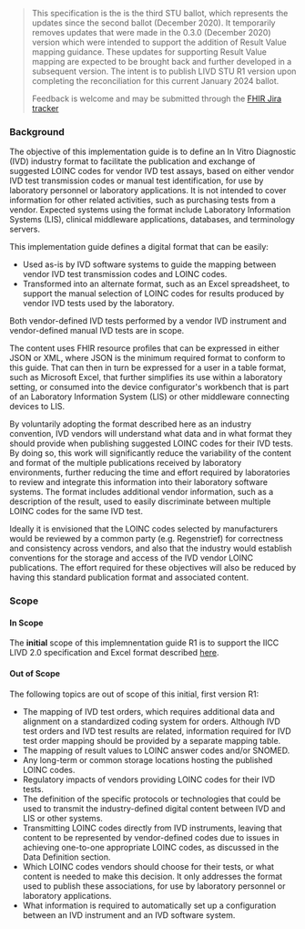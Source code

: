 <blockquote class="stu-note">
<p>
This specification is the is the third STU ballot, which represents the updates since the second ballot (December 2020).  It temporarily removes updates that were made in the 0.3.0 (December 2020) version which were intended to support the addition of Result Value mapping guidance.  These updates for supporting Result Value mapping are expected to be brought back and further developed in a subsequent version. The intent is to publish LIVD STU R1 version upon completing the reconciliation for this current January 2024 ballot.
</p>
<p>
Feedback is welcome and may be submitted through the <a href="http://hl7.org/fhir-issues">FHIR Jira tracker</a>
</p>
</blockquote>

### Background

The objective of this implementation guide is to define an In Vitro Diagnostic (IVD) industry format to facilitate the publication and exchange of suggested LOINC codes for vendor IVD test assays, based on either vendor IVD test transmission codes or manual test identification, for use by laboratory personnel or laboratory applications. It is not intended to cover information for other related activities, such as purchasing tests from a vendor. Expected systems using the format include Laboratory Information Systems (LIS), clinical middleware applications, databases, and terminology servers.

This implementation guide defines a digital format that can be easily:

* Used as-is by IVD software systems to guide the mapping between vendor IVD test transmission codes and LOINC codes.
* Transformed into an alternate format, such as an Excel spreadsheet, to support the manual selection of LOINC codes for results produced by vendor IVD tests used by the laboratory.

Both vendor-defined IVD tests performed by a vendor IVD instrument and vendor-defined manual IVD tests are in scope.

The content uses FHIR resource profiles that can be expressed in either JSON or XML, where JSON is the minimum required format to conform to this guide.  That can then in turn be expressed for a user in a table format, such as Microsoft Excel, that further simplifies its use within a laboratory setting, or consumed into the device configurator's workbench that is part of an Laboratory Information System (LIS) or other middleware connecting devices to LIS.

By voluntarily adopting the format described here as an industry convention, IVD vendors will understand what data and in what format they should provide when publishing suggested LOINC codes for their IVD tests. By doing so, this work will significantly reduce the variability of the content and format of the multiple publications received by laboratory environments, further reducing the time and effort required by laboratories to review and integrate this information into their laboratory software systems. The format includes additional vendor information, such as a description of the result, used to easily discriminate between multiple LOINC codes for the same IVD test. 

Ideally it is envisioned that the LOINC codes selected by manufacturers would be reviewed by a common party (e.g. Regenstrief) for correctness and consistency across vendors, and also that the industry would establish conventions for the storage and access of the IVD vendor LOINC publications. The effort required for these objectives will also be reduced by having this standard publication format and associated content.

### Scope

#### In Scope
The **initial** scope of this implemnentation guide R1 is to support the IICC LIVD 2.0 specification and Excel format described <a href="https://ivdconnectivity.org/livd/">here</a>.

#### Out of Scope

The following topics are out of scope of this initial, first version R1:

* The mapping of IVD test orders, which requires additional data and alignment on a standardized coding system for orders.  Although IVD test orders and IVD test results are related, information required for IVD test order mapping should be provided by a separate mapping table.
* The mapping of result values to LOINC answer codes and/or SNOMED.
* Any long-term or common storage locations hosting the published LOINC codes.
* Regulatory impacts of vendors providing LOINC codes for their IVD tests.
* The definition of the specific protocols or technologies that could be used to transmit the industry-defined digital content between IVD and LIS or other systems.
* Transmitting LOINC codes directly from IVD instruments, leaving that content to be represented by vendor-defined codes due to issues in achieving one-to-one appropriate LOINC codes, as discussed in the Data Definition section.
* Which LOINC codes vendors should choose for their tests, or what content is needed to make this decision. It only addresses the format used to publish these associations, for use by laboratory personnel or laboratory applications.
* What information is required to automatically set up a configuration between an IVD instrument and an IVD software system.
